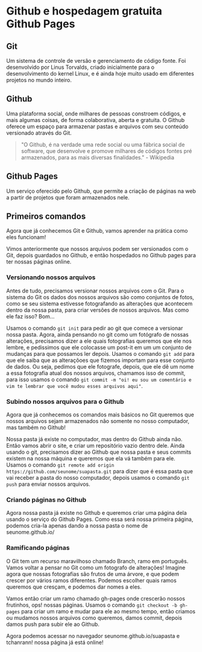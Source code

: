 # Github e hospedagem gratuita Github Pages

## Git

Um sistema de controle de versão e gerenciamento de código fonte. Foi desenvolvido por Linus Torvalds, criado inicialmente para o desenvolvimento do kernel Linux, e é ainda hoje muito usado em diferentes projetos no mundo inteiro.

## Github

Uma plataforma social, onde milhares de pessoas constroem códigos, e mais algumas coisas, de forma colaborativa, aberta e gratuita. O Github oferece um espaço para armazenar pastas e arquivos com seu conteúdo versionado através do Git.

>"O Github, é na verdade uma rede social ou uma fábrica social de software, que desenvolve e promove milhares de códigos fontes pré armazenados, para as mais diversas finalidades." - Wikipedia

## Github Pages

Um serviço oferecido pelo Github, que permite a criação de páginas na web a partir de projetos que foram armazenados nele.

## Primeiros comandos

Agora que já conhecemos Git e Github, vamos aprender na prática como eles funcionam!

Vimos anteriormente que nossos arquivos podem ser versionados com o Git, depois guardados no Github, e então hospedados no Github pages para ter nossas páginas online.

### Versionando nossos arquivos

Antes de tudo, precisamos versionar nossos arquivos com o Git. Para o sistema do Git os dados dos nossos arquivos são como conjuntos de fotos, como se seu sistema estivesse fotografando as alterações que acontecem dentro da nossa pasta, para criar versões de nossos arquivos. Mas como ele faz isso? Bom...

Usamos o comando `git init` para pedir ao git que comece a versionar nossa pasta. Agora, ainda pensando no git como um fotógrafo de nossas alterações, precisamos dizer a ele quais fotografias queremos que ele nos lembre, e pedissimos que ele colocasse um post-it em um um conjunto de mudanças para que possamos ler depois. Usamos o comando `git add` para que ele saiba que as alteraçõoes que fizemos importam para esse conjunto de dados. Ou seja, pedimos que ele fotografe, depois, que ele dê um nome a essa fotografia atual dos nossos arquivos, chamamos isso de commit, para isso usamos o comando `git commit -m "oi! eu sou um comentário e vim te lembrar que você mudou esses arquivos aqui"`.

### Subindo nossos arquivos para o Github

Agora que já conhecemos os comandos mais básicos no Git queremos que nossos arquivos sejam armazenados não somente no nosso computador, mas também no Github!

Nossa pasta já existe no computador, mas dentro do Github ainda não. Então vamos abrir o site, e criar um repositório vazio dentro dele. Ainda usando o git, precisamos dizer ao Github que nossa pasta e seus commits existem na nossa máquina e queremos que ela vá também para ele. Usamos o comando `git remote add origin https://github.com/seunome/suapasta.git` para dizer que é essa pasta que vai receber a pasta do nosso computador, depois usamos o comando `git push` para enviar nossos arquivos.

### Criando páginas no Github

Agora nossa pasta já existe no Github e queremos criar uma página dela usando o serviço do Github Pages. Como essa será nossa primeira página, podemos cria-la apenas dando a nossa pasta o nome de seunome.github.io/

### Ramificando páginas

O Git tem um recurso maravilhoso chamado Branch, ramo em português. Vamos voltar a pensar no Git como um fotografo de alterações! Imagine agora que nossas fotografias são frutos de uma árvore, e que podem crescer por vários ramos diferentes. Podemos escolher quais ramos queremos que cresçam, e podemos dar nomes a eles.

Vamos então criar um ramo chamado gh-pages onde crescerão nossos frutinhos, ops! nossas páginas. Usamos o comando `git checkout -b gh-pages` para criar um ramo e mudar para ele ao mesmo tempo, então criamos ou mudamos nossos arquivos como queremos, damos commit, depois damos push para subir ele ao Github.

Agora podemos acessar no navegador seunome.github.io/suapasta e tchanrann! nossa página já está online!
